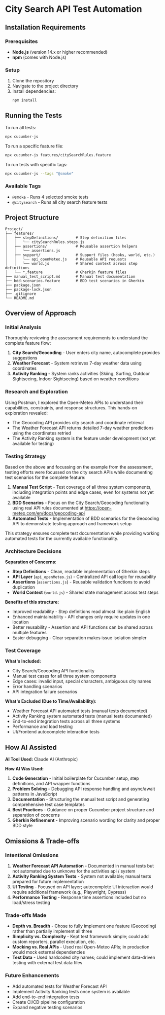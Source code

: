# City Search API Test Automation

## Installation Requirements

### Prerequisites
- **Node.js** (version 14.x or higher recommended)
- **npm** (comes with Node.js)

### Setup
1. Clone the repository
2. Navigate to the project directory
3. Install dependencies:
   ```bash
   npm install
   ```

## Running the Tests

To run all tests:
```bash
npx cucumber-js
```

To run a specific feature file:
```bash
npx cucumber-js features/citySearchRules.feature
```

To run tests with specific tags:
```bash
npx cucumber-js --tags "@smoke"
```
### Available Tags
- `@smoke` - Runs 4 selected smoke tests
- `@citysearch` - Runs all city search feature tests

## Project Structure

```
Project/
├── features/
│   ├── stepDefinitions/        # Step definition files
│   │   └── citySearchRules.steps.js
│   ├── assertions/             # Reusable assertion helpers
│   │   └── assertions.js
│   ├── support/                # Support files (hooks, world, etc.)
│   │   └── api_openMeteo.js    # Reusable API requests
│   │   └── world.js            # Shared context across step definitions
│   └── *.feature               # Gherkin feature files
├── manual_test_script.md       # Manual test documentation
├── bdd-scenarios.feature       # BDD test scenarios in Gherkin
├── package.json
├── package-lock.json
├── .gitignore
└── README.md
```

## Overview of Approach

### Initial Analysis
Thoroughly reviewing the assessment requirements to understand the complete feature flow:
1. **City Search/Geocoding** - User enters city name, autocomplete provides suggestions
2. **Weather Forecast** - System retrieves 7-day weather data using coordinates
3. **Activity Ranking** - System ranks activities (Skiing, Surfing, Outdoor Sightseeing, Indoor Sightseeing) based on weather conditions

### Research and Exploration
Using Postman, I explored the Open-Meteo APIs to understand their capabilities, constraints, and response structures. This hands-on exploration revealed:
- The Geocoding API provides city search and coordinate retrieval
- The Weather Forecast API returns detailed 7-day weather predictions using the coordinates retried
- The Activity Ranking system is the feature under development (not yet available for testing)



### Testing Strategy
Based on the above and focussing on the example from the assessment, testing efforts were focussed on the city search APIs while documenting test scenarios for the complete feature:
1. **Manual Test Script** - Test coverage of all three system components, including integration points and edge cases, even for systems not yet available
2. **BDD Scenarios** - Focus on the City Search/Geocoding functionality using real API rules documented at https://open-meteo.com/en/docs/geocoding-api
3. **Automated Tests** - Implementation of BDD scenarios for the Geocoding API to demonstrate testing approach and framework setup

This strategy ensures complete test documentation while providing working automated tests for the currently available functionality.

### Architecture Decisions

**Separation of Concerns:**
- **Step Definitions** - Clean, readable implementation of Gherkin steps
- **API Layer** (`api_openMeteo.js`) - Centralized API call logic for reusability
- **Assertions** (`assertions.js`) - Reusable validation functions to avoid duplication
- **World Context** (`world.js`) - Shared state management across test steps

**Benefits of this structure:**
- Improved readability - Step definitions read almost like plain English
- Enhanced maintainability - API changes only require updates in one location
- Better reusability - Assertion and API functions can be shared across multiple features
- Easier debugging - Clear separation makes issue isolation simpler

### Test Coverage

**What's Included:**
- City Search/Geocoding API functionality
- Manual test cases for all three system components
- Edge cases: invalid input, special characters, ambiguous city names
- Error handling scenarios
- API integration failure scenarios

**What's Excluded (Due to Time/Availability):**
- Weather Forecast API automated tests (manual tests documented)
- Activity Ranking system automated tests (manual tests documented)
- End-to-end integration tests across all three systems
- Performance and load testing
- UI/Frontend autocomplete interaction tests

## How AI Assisted

**AI Tool Used:** Claude AI (Anthropic)

**How AI Was Used:**
1. **Code Generation** - Initial boilerplate for Cucumber setup, step definitions, and API wrapper functions
2. **Problem Solving** - Debugging API response handling and async/await patterns in JavaScript
3. **Documentation** - Structuring the manual test script and generating comprehensive test case templates
4. **Best Practices** - Guidance on proper Cucumber project structure and separation of concerns
5. **Gherkin Refinement** - Improving scenario wording for clarity and proper BDD style

## Omissions & Trade-offs

### Intentional Omissions
1. **Weather Forecast API Automation** - Documented in manual tests but not automated due to unknows for the activities api / system
2. **Activity Ranking System Tests** - System not available; manual tests prepared for future implementation
3. **UI Testing** - Focused on API layer; autocomplete UI interaction would require additional framework (e.g., Playwright, Cypress)
4. **Performance Testing** - Response time assertions included but no load/stress testing

### Trade-offs Made
- **Depth vs. Breadth** - Chose to fully implement one feature (Geocoding) rather than partially implement all three
- **Simplicity vs. Complexity** - Kept test framework simple; could add custom reporters, parallel execution, etc.
- **Mocking vs. Real APIs** - Used real Open-Meteo APIs; in production would mock external dependencies
- **Test Data** - Used hardcoded city names; could implement data-driven testing with external test data files

### Future Enhancements
- Add automated tests for Weather Forecast API
- Implement Activity Ranking tests once system is available
- Add end-to-end integration tests
- Create CI/CD pipeline configuration
- Expand negative testing scenarios
